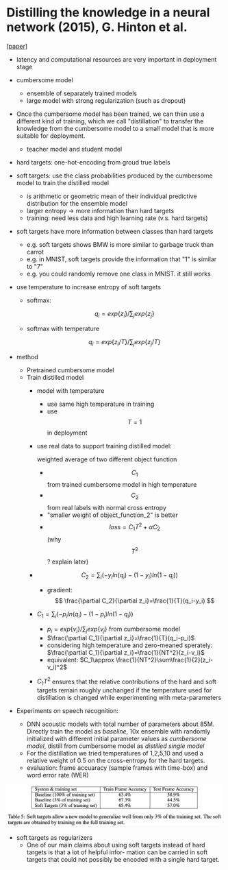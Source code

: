 # Distilling the knowledge in a neural network (2015), G. Hinton et al.

\[[paper](http://arxiv.org/pdf/1503.02531)\] 

* latency and computational resources are very important in deployment stage
* cumbersome model
  * ensemble of separately trained models
  * large model with strong regularization \(such as dropout\)
* Once the cumbersome model has been trained, we can then use a different kind of training, which we call "distillation" to transfer the knowledge from the cumbersome model to a small model that is more suitable for deployment.
  
  * teacher model and student model
* hard targets: one-hot-encoding from groud true labels
* soft targets: use the class probabilities produced by the cumbersome model to train the distilled model
  * is arithmetic or geometric mean of their individual predictive distribution for the ensemble model
  * larger entropy -&gt; more information than hard targets
  * training: need less data and high learning rate \(v.s. hard targets\)
* soft targets have more information between classes than hard targets
  * e.g. soft targets shows BMW is more similar to garbage truck than carrot
  * e.g. in MNIST, soft targets provide the information that "1" is similar to "7"
  * e.g. you could randomly remove one class in MNIST. it still works
* use temperature to increase entropy of soft targets
  * softmax:

    $$
    q_i=exp\{z_i\}/\sum_j exp\{z_j\}
    $$

  * softmax with temperature

    $$
    q_i=exp\{z_i/T\}/\sum_j exp\{z_j/T\}
    $$
* method
  * Pretrained cumbersome model
  * Train distilled model
    * model with temperature
      * use same high temperature in training
      * use $$T=1$$ in deployment
    * use real data to support training distilled model: 

      weighted average of two different object function

      * $$C_1$$ from trained cumbersome model in high temperature
      * $$C_2$$ from real labels with normal cross entropy
      * "smaller weight of object\_function\_2" is better
      * $$loss=C_1T^2+\alpha C_2$$  \(why $$T^2$$ ? explain later\)

    * $$C_2=\sum_i (-y_iln(q_i)-(1-y_i)ln(1-q_i))$$ 

      * gradient: 
        $$
        \frac{\partial C_2}{\partial z_i}=\frac{1}{T}(q_i-y_i)
        $$

    * $C_1=\sum_i (-p_iln(q_i)-(1-p_i)ln(1-q_i))$
      * $p_i=exp\{v_i\}/\sum_j exp\{v_j\}$ from cumbersome model
      * $\frac{\partial C_1}{\partial z_i}=\frac{1}{T}(q_i-p_i)$ 
      * considering high temperature and zero-meaned sperately: $\frac{\partial C_1}{\partial z_i}=\frac{1}{NT^2}(z_i-v_i)$ 
      * equivalent: $C_1\approx \frac{1}{NT^2}\sum\frac{1}{2}(z_i-v_i)^2$ 
    * $C_1T^2$ ensures that the relative contributions of the hard and soft targets remain roughly unchanged if the temperature used for distillation is changed while experimenting with meta-parameters
* Experiments on speech recognition: 
  * DNN acoustic models with total number of parameters about 85M. Directly train the model as _baseline_, 10x ensemble with randomly initialized with different initial parameter values as _cumbersome model_, distill from cumbersome model as _distilled single model_
  * For the distillation we tried temperatures of 1,2,5,10 and used a relative weight of 0.5 on the cross-entropy for the hard targets.
  * evaluation: frame accuaracy \(sample frames with time-box\) and word error rate \(WER\)

![](assets/screenshot%20%281%29.png)

* soft targets as regularizers
  * One of our main claims about using soft targets instead of hard targets is that a lot of helpful infor- mation can be carried in soft targets that could not possibly be encoded with a single hard target.

